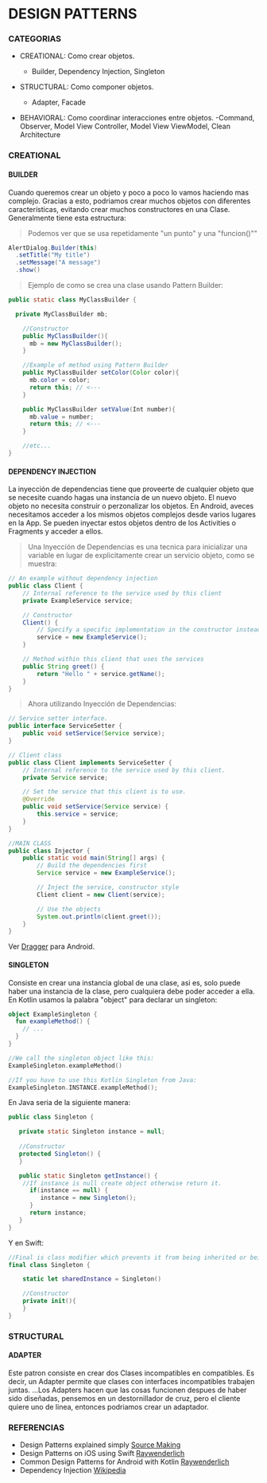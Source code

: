 # DESIGN PATTERNS #

### CATEGORIAS ###

* CREATIONAL: Como crear objetos.
  - Builder, Dependency Injection, Singleton

* STRUCTURAL: Como componer objetos.
  - Adapter, Facade

* BEHAVIORAL: Como coordinar interacciones entre objetos.
  -Command, Observer, Model View Controller, Model View ViewModel, Clean Architecture

### CREATIONAL ###
#### BUILDER ####
Cuando queremos crear un objeto y poco a poco lo vamos haciendo mas complejo.
Gracias a esto, podriamos crear muchos objetos con diferentes características, evitando crear muchos constructores en una Clase.
Generalmente tiene esta estructura:

>Podemos ver que se usa repetidamente "un punto" y una "funcion()""
```java
AlertDialog.Builder(this)
  .setTitle("My title")
  .setMessage("A message")
  .show()
```

>Ejemplo de como se crea una clase usando Pattern Builder:
```java
public static class MyClassBuilder {

  private MyClassBuilder mb;

    //Constructor
    public MyClassBuilder(){
      mb = new MyClassBuilder();
    }

    //Example of method using Pattern Builder
    public MyClassBuilder setColor(Color color){
      mb.color = color;
      return this; // <---
    }

    public MyClassBuilder setValue(Int number){
      mb.value = number;
      return this; // <---
    }

    //etc...
}
```

#### DEPENDENCY INJECTION ####
La inyección de dependencias tiene que proveerte de cualquier objeto que se necesite cuando hagas una instancia de un nuevo objeto.
El nuevo objeto no necesita construir o perzonalizar los objetos.
En Android, aveces necesitamos acceder a los mismos objetos complejos desde varios lugares en la App. Se pueden inyectar estos objetos dentro de los Activities o Fragments y acceder a ellos.

>Una Inyección de Dependencias es una tecnica para inicializar una variable en lugar de explicitamente crear un servicio objeto, como se muestra:
```java
// An example without dependency injection
public class Client {
    // Internal reference to the service used by this client
    private ExampleService service;

    // Constructor
    Client() {
        // Specify a specific implementation in the constructor instead of using dependency injection
        service = new ExampleService();
    }

    // Method within this client that uses the services
    public String greet() {
        return "Hello " + service.getName();
    }
}
```

>Ahora utilizando Inyección de Dependencias:
```java
// Service setter interface.
public interface ServiceSetter {
    public void setService(Service service);
}

// Client class
public class Client implements ServiceSetter {
    // Internal reference to the service used by this client.
    private Service service;

    // Set the service that this client is to use.
    @Override
    public void setService(Service service) {
        this.service = service;
    }
}

//MAIN CLASS
public class Injector {
    public static void main(String[] args) {
        // Build the dependencies first
        Service service = new ExampleService();

        // Inject the service, constructor style
        Client client = new Client(service);

        // Use the objects
        System.out.println(client.greet());
    } 
}
```
Ver [Dragger](https://google.github.io/dagger/android.html) para Android.


#### SINGLETON ####
Consiste en crear una instancia global de una clase, asi es, solo puede haber una instancia de la clase, pero cualquiera debe poder acceder a ella.
En Kotlin usamos la palabra "object" para declarar un singleton:

```kotlin
object ExampleSingleton {
  fun exampleMethod() {
    // ...
  }
}

//We call the singleton object like this:
ExampleSingleton.exampleMethod()

//If you have to use this Kotlin Singleton from Java:
ExampleSingleton.INSTANCE.exampleMethod();
```

En Java seria de la siguiente manera:
```Java
public class Singleton {

   private static Singleton instance = null;
  
   //Constructor
   protected Singleton() {
   }

   public static Singleton getInstance() {
    //If instance is null create object otherwise return it.
      if(instance == null) {
         instance = new Singleton();
      }
      return instance;
   }
}
```

Y en Swift:

```Swift
//Final is class modifier which prevents it from being inherited or being overridden.
final class Singleton {

    static let sharedInstance = Singleton()

    //Constructor
    private init(){
    }
}
```

### STRUCTURAL ###
#### ADAPTER ####
Este patron consiste en crear dos Clases incompatibles en compatibles.
Es decir, un Adapter permite que clases con interfaces incompatibles trabajen juntas.
...Los Adapters hacen que las cosas funcionen despues de haber sido diseñadas, pensemos en un destornillador de cruz, pero el cliente quiere uno de linea, entonces podriamos crear un adaptador.
















### REFERENCIAS ###
* Design Patterns explained simply [Source Making](https://sourcemaking.com/design_patterns)
* Design Patterns on iOS using Swift [Raywenderlich](https://www.raywenderlich.com/160651/design-patterns-ios-using-swift-part-12)
* Common Design Patterns for Android with Kotlin [Raywenderlich](https://www.raywenderlich.com/168038/common-design-patterns-android-kotlin)
* Dependency Injection [Wikipedia](https://en.wikipedia.org/wiki/Dependency_injection)














